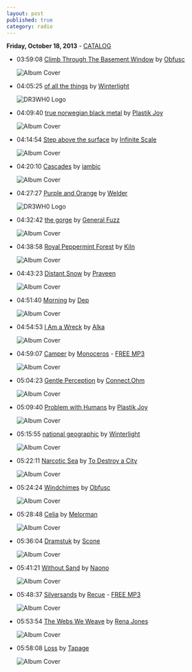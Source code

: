 ```yaml
---
layout: post
published: true
category: radio
---
```


**Friday, October 18, 2013** - [CATALOG](/2013/10/18/obfusc-radio-catalog)

*   03:59:08  [Climb Through The Basement Window](http://goo.gl/NrdCGF) by [Obfusc](http://www.last.fm/music/Obfusc)

    ![Album Cover](http://userserve-ak.last.fm/serve/174s/32958427.jpg "Cities Of Cedar")

*   04:05:25  [of all the things](http://goo.gl/jCEw0B) by [Winterlight](http://www.last.fm/music/Winterlight)

    ![DR3WH0 Logo](https://dl.dropboxusercontent.com/u/8239797/DR3WH0.png "DR3WH0 RadioBlog")

*   04:09:40  [true norwegian black metal](http://goo.gl/jbfHVu) by [Plastik Joy](http://www.last.fm/music/Plastik+Joy)

    ![Album Cover](http://userserve-ak.last.fm/serve/174s/27655613.jpg "3:03")

*   04:14:54  [Step above the surface](http://goo.gl/a9Fgz0) by [Infinite Scale](http://www.last.fm/music/Infinite+Scale)

    ![Album Cover](http://userserve-ak.last.fm/serve/174s/26057697.jpg "Ad Infinitum")

*   04:20:10  [Cascades](http://goo.gl/Q8rxKV) by [iambic](http://www.last.fm/music/iambic)

    ![Album Cover](http://userserve-ak.last.fm/serve/174s/46536351.jpg "Move - EP")

*   04:27:27  [Purple and Orange](http://goo.gl/eJTzID) by [Welder](http://www.last.fm/music/Welder)

    ![DR3WH0 Logo](https://dl.dropboxusercontent.com/u/8239797/DR3WH0.png "DR3WH0 RadioBlog")

*   04:32:42  [the gorge](http://goo.gl/cTHwqw) by [General Fuzz](http://www.last.fm/music/General+Fuzz)

    ![Album Cover](http://userserve-ak.last.fm/serve/174s/72028528.jpg "miles tones")

*   04:38:58  [Royal Peppermint Forest](http://goo.gl/83sbe3) by [Kiln](http://www.last.fm/music/Kiln)

    ![Album Cover](http://userserve-ak.last.fm/serve/174s/33083425.jpg "Sunbox")

*   04:43:23  [Distant Snow](http://goo.gl/wYhtuw) by [Praveen](http://www.last.fm/music/Praveen)

    ![Album Cover](http://userserve-ak.last.fm/serve/174s/71217116.jpg "Expanse At Low Levels")

*   04:51:40  [Morning](http://goo.gl/ORxiXd) by [Dep](http://www.last.fm/music/Dep)

    ![Album Cover](http://userserve-ak.last.fm/serve/174s/76820498.jpg "Within the Darkness")

*   04:54:53  [I Am a Wreck](http://goo.gl/bzNOIi) by [Alka](http://www.last.fm/music/Alka)

    ![Album Cover](http://userserve-ak.last.fm/serve/174s/33165837.jpg "A Dog Lost in the Woods")

*   04:59:07  [Camper](http://goo.gl/XRJkK4) by [Monoceros](http://www.last.fm/music/Monoceros) - [FREE MP3](http://goo.gl/BgORkA)

    ![Album Cover](http://userserve-ak.last.fm/serve/174s/46995969.jpg "A glorious afternoon")

*   05:04:23  [Gentle Perception](http://goo.gl/wSOmIm) by [Connect.Ohm](http://www.last.fm/music/Connect.Ohm)

    ![Album Cover](http://userserve-ak.last.fm/serve/174s/83615301.jpg "9980")

*   05:09:40  [Problem with Humans](http://goo.gl/m4rK9I) by [Plastik Joy](http://www.last.fm/music/Plastik+Joy)

    ![Album Cover](http://userserve-ak.last.fm/serve/174s/27655613.jpg "3:03")

*   05:15:55  [national geographic](http://goo.gl/qmCUFe) by [Winterlight](http://www.last.fm/music/Winterlight)

    ![Album Cover](http://userserve-ak.last.fm/serve/174s/54630123.jpg "The Reconstruction of Fives")

*   05:22:11  [Narcotic Sea](http://goo.gl/QkJPSi) by [To Destroy a City](http://www.last.fm/music/To+Destroy+a+City)

    ![Album Cover](http://userserve-ak.last.fm/serve/174s/70074246.jpg "To Destroy A City")

*   05:24:24  [Windchimes](http://goo.gl/8FWh08) by [Obfusc](http://www.last.fm/music/Obfusc)

    ![Album Cover](http://userserve-ak.last.fm/serve/174s/32958427.jpg "Cities Of Cedar")

*   05:28:48  [Celia](http://goo.gl/w0gdK8) by [Melorman](http://www.last.fm/music/Melorman)

    ![Album Cover](http://userserve-ak.last.fm/serve/174s/71031312.jpg "After Noon")

*   05:36:04  [Dramstuk](http://goo.gl/Ix59FE) by [Scone](http://www.last.fm/music/Scone)

    ![Album Cover](http://userserve-ak.last.fm/serve/174s/88246765.png "Est")

*   05:41:21  [Without Sand](http://goo.gl/5cTCNd) by [Naono](http://www.last.fm/music/Naono)

    ![Album Cover](http://userserve-ak.last.fm/serve/174s/33024723.jpg "Tumbleweed Track")

*   05:48:37  [Silversands](http://goo.gl/fyWUhv) by [Recue](http://www.last.fm/music/Recue) - [FREE MP3](http://goo.gl/PVMFWh)

    ![Album Cover](http://userserve-ak.last.fm/serve/174s/14805691.jpg "Between Stations Ep")

*   05:53:54  [The Webs We Weave](http://goo.gl/2KUGDj) by [Rena Jones](http://www.last.fm/music/Rena+Jones)

    ![Album Cover](http://userserve-ak.last.fm/serve/174s/29946125.jpg "Indra's Web")

*   05:58:08  [Loss](http://goo.gl/kwNsMl) by [Tapage](http://www.last.fm/music/Tapage)

    ![Album Cover](http://userserve-ak.last.fm/serve/174s/70491474.jpg "Overgrown")

